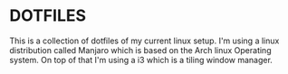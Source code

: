 # DOTFILES

This is a collection of dotfiles of my current linux setup. I'm using a linux distribution called Manjaro which is based on the Arch linux Operating system. On top of that I'm using a i3 which is a tiling window manager. 
